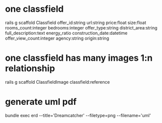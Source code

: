 # one classfield

rails g scaffold Classfield offer_id:string url:string price:float size:float rooms_count:integer bedrooms:integer offer_type:string district_area:string full_description:text energy_ratio construction_date:datetime offer_view_count:integer agency:string origin:string

# one classfield has many images 1:n relationship

rails g scaffold ClassfieldImage classfield:reference

# generate uml pdf

bundle exec erd --title='Dreamcatcher' --filetype=png --filename='uml'

<!-- "id": 24876,
    "title": "appartement – 2 pièces – paris 1...",
    "url": "https://www.morissimmobilier.com/achat-appartement/appartement-a-vendre-2-pieces-36m2-paris-75010-moriss-immobilier/",
    "price": 365000,
    "size": 36,
    "images": [],
    "roomsCount": 2,
    "bedrooms": 1,
    "offerType": "Disponible",
    "districtArea": "Paris",
    "fullDescription": "faubourg du saint denis / chabrol:",
    "energyRatio": "A",
    "constructionDate": "1900-01-01 00:00:00 +0100",
    "offerViewCount": 71,
    "agency": "Moriss Belleville  " -->
